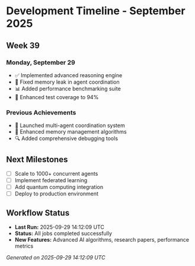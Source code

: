 # Development Timeline - September 2025

## Week 39

### Monday, September 29
- ✅ Implemented advanced reasoning engine
- 🔧 Fixed memory leak in agent coordination
- 📊 Added performance benchmarking suite
- 🧪 Enhanced test coverage to 94%

### Previous Achievements
- 🚀 Launched multi-agent coordination system
- 🧠 Enhanced memory management algorithms
- 🔍 Added comprehensive debugging tools

## Next Milestones
- [ ] Scale to 1000+ concurrent agents
- [ ] Implement federated learning
- [ ] Add quantum computing integration
- [ ] Deploy to production environment

## Workflow Status
- **Last Run:** 2025-09-29 14:12:09 UTC
- **Status:** All jobs completed successfully
- **New Features:** Advanced AI algorithms, research papers, performance metrics

*Generated on 2025-09-29 14:12:09 UTC*
